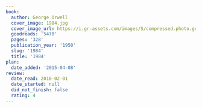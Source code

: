 ```yaml
---
book:
  author: George Orwell
  cover_image: 1984.jpg
  cover_image_url: https://i.gr-assets.com/images/S/compressed.photo.goodreads.com/books/1348990566l/5470._SX98_.jpg
  goodreads: '5470'
  pages: '328'
  publication_year: '1950'
  slug: '1984'
  title: '1984'
plan:
  date_added: '2015-04-08'
review:
  date_read: 2010-02-01
  date_started: null
  did_not_finish: false
  rating: 4
---
```

